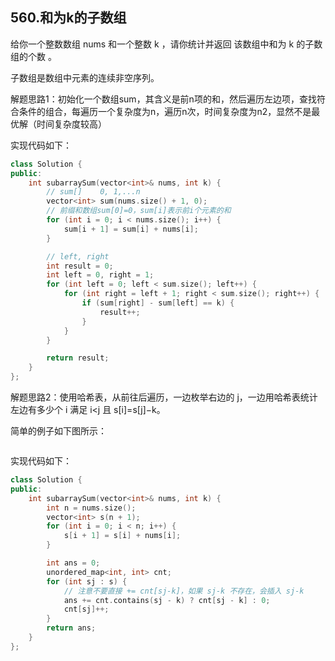 ## 560.和为k的子数组

给你一个整数数组 nums 和一个整数 k ，请你统计并返回 该数组中和为 k 的子数组的个数 。

子数组是数组中元素的连续非空序列。

解题思路1：初始化一个数组sum，其含义是前n项的和，然后遍历左边项，查找符合条件的组合，每遍历一个复杂度为n，遍历n次，时间复杂度为n2，显然不是最优解（时间复杂度较高）

实现代码如下：

```c++
class Solution {
public:
    int subarraySum(vector<int>& nums, int k) {
        // sum[]    0, 1,...n
        vector<int> sum(nums.size() + 1, 0);
        // 前缀和数组sum[0]=0，sum[i]表示前i个元素的和
        for (int i = 0; i < nums.size(); i++) {
            sum[i + 1] = sum[i] + nums[i];
        }

        // left, right
        int result = 0;
        int left = 0, right = 1;
        for (int left = 0; left < sum.size(); left++) {
            for (int right = left + 1; right < sum.size(); right++) {
                if (sum[right] - sum[left] == k) {
                    result++;
                }
            }
        }

        return result;
    }
};
```

解题思路2：使用哈希表，从前往后遍历，一边枚举右边的 j，一边用哈希表统计左边有多少个 i 满足 i<j 且 s[i]=s[j]−k。

简单的例子如下图所示：

![]()

实现代码如下：

```c++
class Solution {
public:
    int subarraySum(vector<int>& nums, int k) {
        int n = nums.size();
        vector<int> s(n + 1);
        for (int i = 0; i < n; i++) {
            s[i + 1] = s[i] + nums[i];
        }

        int ans = 0;
        unordered_map<int, int> cnt;
        for (int sj : s) {
            // 注意不要直接 += cnt[sj-k]，如果 sj-k 不存在，会插入 sj-k
            ans += cnt.contains(sj - k) ? cnt[sj - k] : 0;
            cnt[sj]++;
        }
        return ans;
    }
};
```
